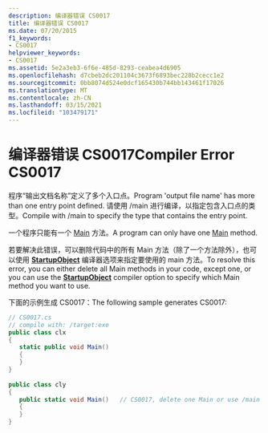 ```yaml
---
description: 编译器错误 CS0017
title: 编译器错误 CS0017
ms.date: 07/20/2015
f1_keywords:
- CS0017
helpviewer_keywords:
- CS0017
ms.assetid: 5e2a3eb3-6f6e-485d-8293-ceabea4d6905
ms.openlocfilehash: d7cbeb2dc201104c3673f6893bec228b2cecc1e2
ms.sourcegitcommit: 0bb8074d524e0dcf165430b744bb143461f17026
ms.translationtype: MT
ms.contentlocale: zh-CN
ms.lasthandoff: 03/15/2021
ms.locfileid: "103479171"
---
```

# <a name="compiler-error-cs0017"></a><span data-ttu-id="96c18-103">编译器错误 CS0017</span><span class="sxs-lookup"><span data-stu-id="96c18-103">Compiler Error CS0017</span></span>

<span data-ttu-id="96c18-104">程序“输出文档名称”定义了多个入口点。</span><span class="sxs-lookup"><span data-stu-id="96c18-104">Program 'output file name' has more than one entry point defined.</span></span> <span data-ttu-id="96c18-105">请使用 /main 进行编译，以指定包含入口点的类型。</span><span class="sxs-lookup"><span data-stu-id="96c18-105">Compile with /main to specify the type that contains the entry point.</span></span>  
  
 <span data-ttu-id="96c18-106">一个程序只能有一个 [Main](../programming-guide/main-and-command-args/index.md) 方法。</span><span class="sxs-lookup"><span data-stu-id="96c18-106">A program can only have one [Main](../programming-guide/main-and-command-args/index.md) method.</span></span>  
  
 <span data-ttu-id="96c18-107">若要解决此错误，可以删除代码中的所有 Main 方法（除了一个方法除外），也可以使用 [**StartupObject**](../language-reference/compiler-options/advanced.md#mainentrypoint-or-startupobject) 编译器选项来指定要使用的 main 方法。</span><span class="sxs-lookup"><span data-stu-id="96c18-107">To resolve this error, you can either delete all Main methods in your code, except one, or you can use the [**StartupObject**](../language-reference/compiler-options/advanced.md#mainentrypoint-or-startupobject) compiler option to specify which Main method you want to use.</span></span>  
  
 <span data-ttu-id="96c18-108">下面的示例生成 CS0017：</span><span class="sxs-lookup"><span data-stu-id="96c18-108">The following sample generates CS0017:</span></span>  
  
```csharp  
// CS0017.cs  
// compile with: /target:exe  
public class clx  
{  
   static public void Main()  
   {  
   }  
}  
  
public class cly  
{  
   public static void Main()   // CS0017, delete one Main or use /main  
   {  
   }  
}  
```
